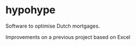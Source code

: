 # hypohype
Software to optimise Dutch mortgages.

Improvements on a previous project based on Excel
